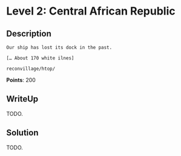 Level 2: Central African Republic
=================================

Description
-----------

```
Our ship has lost its dock in the past. 

[… About 170 white ilnes]

reconvillage/htop/
```
**Points**: 200

WriteUp
-------

TODO.

Solution
--------

TODO.
